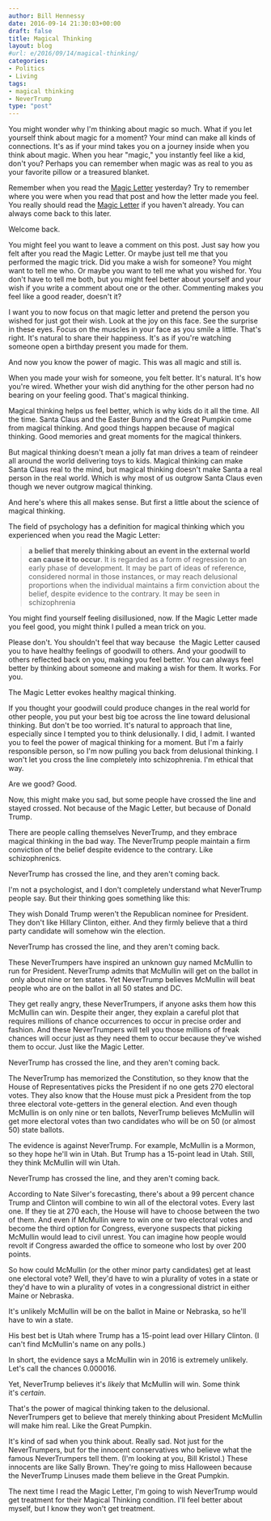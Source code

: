 ```yaml
---
author: Bill Hennessy
date: 2016-09-14 21:30:03+00:00
draft: false
title: Magical Thinking
layout: blog
#url: e/2016/09/14/magical-thinking/
categories:
- Politics
- Living
tags:
- magical thinking
- NeverTrump
type: "post"
---
```


You might wonder why I'm thinking about magic so much. What if you let yourself think about magic for a moment? Your mind can make all kinds of connections. It's as if your mind takes you on a journey inside when you think about magic. When you hear "magic," you instantly feel like a kid, don't you? Perhaps you can remember when magic was as real to you as your favorite pillow or a treasured blanket.

Remember when you read the [Magic Letter](https://hennessysview.com/2016/09/13/magic-letter/) yesterday? Try to remember where you were when you read that post and how the letter made you feel. You really should read the [Magic Letter](https://hennessysview.com/2016/09/13/magic-letter/) if you haven't already. You can always come back to this later.

Welcome back.

You might feel you want to leave a comment on this post. Just say how you felt after you read the Magic Letter. Or maybe just tell me that you performed the magic trick. Did you make a wish for someone? You might want to tell me who. Or maybe you want to tell me what you wished for. You don't have to tell me both, but you might feel better about yourself and your wish if you write a comment about one or the other. Commenting makes you feel like a good reader, doesn't it?

I want you to now focus on that magic letter and pretend the person you wished for just got their wish. Look at the joy on this face. See the surprise in these eyes. Focus on the muscles in your face as you smile a little. That's right. It's natural to share their happiness. It's as if you're watching someone open a birthday present you made for them.

And now you know the power of magic. This was all magic and still is.

When you made your wish for someone, you felt better. It's natural. It's how you're wired. Whether your wish did anything for the other person had no bearing on your feeling good. That's magical thinking.

Magical thinking helps us feel better, which is why kids do it all the time. All the time. Santa Claus and the Easter Bunny and the Great Pumpkin come from magical thinking. And good things happen because of magical thinking. Good memories and great moments for the magical thinkers.

But magical thinking doesn't mean a jolly fat man drives a team of reindeer all around the world delivering toys to kids. Magical thinking can make Santa Claus real to the mind, but magical thinking doesn't make Santa a real person in the real world. Which is why most of us outgrow Santa Claus even though we never outgrow magical thinking.

And here's where this all makes sense. But first a little about the science of magical thinking.

The field of psychology has a definition for magical thinking which you experienced when you read the Magic Letter:



> **a belief that merely thinking about an event in the external world can cause it to occur**. It is regarded as a form of regression to an early phase of development. It may be part of ideas of reference, considered normal in those instances, or may reach delusional proportions when the individual maintains a firm conviction about the belief, despite evidence to the contrary. It may be seen in schizophrenia



You might find yourself feeling disillusioned, now. If the Magic Letter made you feel good, you might think I pulled a mean trick on you.

Please don't. You shouldn't feel that way because  the Magic Letter caused you to have healthy feelings of goodwill to others. And your goodwill to others reflected back on you, making you feel better. You can always feel better by thinking about someone and making a wish for them. It works. For you.

The Magic Letter evokes healthy magical thinking.

If you thought your goodwill could produce changes in the real world for other people, you put your best big toe across the line toward delusional thinking. But don't be too worried. It's natural to approach that line, especially since I tempted you to think delusionally. I did, I admit. I wanted you to feel the power of magical thinking for a moment. But I'm a fairly responsible person, so I'm now pulling you back from delusional thinking. I won't let you cross the line completely into schizophrenia. I'm ethical that way.

Are we good? Good.

Now, this might make you sad, but some people have crossed the line and stayed crossed. Not because of the Magic Letter, but because of Donald Trump.

There are people calling themselves NeverTrump, and they embrace magical thinking in the bad way. The NeverTrump people maintain a firm conviction of the belief despite evidence to the contrary. Like schizophrenics.

NeverTrump has crossed the line, and they aren't coming back.

I'm not a psychologist, and I don't completely understand what NeverTrump people say. But their thinking goes something like this:

They wish Donald Trump weren't the Republican nominee for President. They don't like Hillary Clinton, either. And they firmly believe that a third party candidate will somehow win the election.

NeverTrump has crossed the line, and they aren't coming back.

These NeverTrumpers have inspired an unknown guy named McMullin to run for President. NeverTrump admits that McMullin will get on the ballot in  only about nine or ten states. Yet NeverTrump believes McMullin will beat people who are on the ballot in all 50 states and DC.

They get really angry, these NeverTrumpers, if anyone asks them how this McMullin can win. Despite their anger, they explain a careful plot that requires millions of chance occurrences to occur in precise order and fashion. And these NeverTrumpers will tell you those millions of freak chances will occur just as they need them to occur because they've wished them to occur. Just like the Magic Letter.

NeverTrump has crossed the line, and they aren't coming back.

The NeverTrump has memorized the Constitution, so they know that the House of Representatives picks the President if no one gets 270 electoral votes. They also know that the House must pick a President from the top three electoral vote-getters in the general election. And even though McMullin is on only nine or ten ballots, NeverTrump believes McMullin will get more electoral votes than two candidates who will be on 50 (or almost 50) state ballots.

The evidence is against NeverTrump. For example, McMullin is a Mormon, so they hope he'll win in Utah. But Trump has a 15-point lead in Utah. Still, they think McMullin will win Utah.

NeverTrump has crossed the line, and they aren't coming back.

According to Nate Silver's forecasting, there's about a 99 percent chance Trump and Clinton will combine to win all of the electoral votes. Every last one. If they tie at 270 each, the House will have to choose between the two of them. And even if McMullin were to win one or two electoral votes and become the third option for Congress, everyone suspects that picking McMullin would lead to civil unrest. You can imagine how people would revolt if Congress awarded the office to someone who lost by over 200 points.

So how could McMullin (or the other minor party candidates) get at least one electoral vote? Well, they'd have to win a plurality of votes in a state or they'd have to win a plurality of votes in a congressional district in either Maine or Nebraska.

It's unlikely McMullin will be on the ballot in Maine or Nebraska, so he'll have to win a state.

His best bet is Utah where Trump has a 15-point lead over Hillary Clinton. (I can't find McMullin's name on any polls.)

In short, the evidence says a McMullin win in 2016 is extremely unlikely. Let's call the chances 0.000016.

Yet, NeverTrump believes it's _likely_ that McMullin will win. Some think it's _certain_.

That's the power of magical thinking taken to the delusional. NeverTrumpers get to believe that merely thinking about President McMullin will make him real. Like the Great Pumpkin.

It's kind of sad when you think about. Really sad. Not just for the NeverTrumpers, but for the innocent conservatives who believe what the famous NeverTrumpers tell them. (I'm looking at you, Bill Kristol.) These innocents are like Sally Brown. They're going to miss Halloween because the NeverTrump Linuses made them believe in the Great Pumpkin.

The next time I read the Magic Letter, I'm going to wish NeverTrump would get treatment for their Magical Thinking condition. I'll feel better about myself, but I know they won't get treatment.
